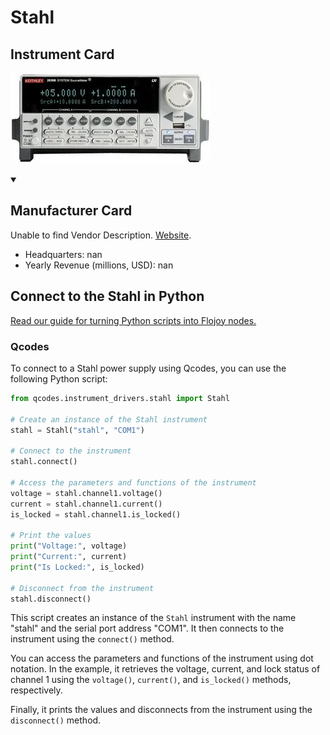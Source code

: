 
# Stahl

## Instrument Card

<div className="flex">

<div>



</div>

![](./Stahl.jpg)

</div>

>

<details open>
<summary><h2>Manufacturer Card</h2></summary>

Unable to find Vendor Description. <a href="https://r-stahl.com/en/global/home/">Website</a>.

<ul>
  <li>Headquarters: nan</li>
  <li>Yearly Revenue (millions, USD): nan</li>
</ul>
</details>

## Connect to the Stahl in Python

[Read our guide for turning Python scripts into Flojoy nodes.](https://docs.flojoy.ai/custom-nodes/creating-custom-node/)


### Qcodes

To connect to a Stahl power supply using Qcodes, you can use the following Python script:

```python
from qcodes.instrument_drivers.stahl import Stahl

# Create an instance of the Stahl instrument
stahl = Stahl("stahl", "COM1")

# Connect to the instrument
stahl.connect()

# Access the parameters and functions of the instrument
voltage = stahl.channel1.voltage()
current = stahl.channel1.current()
is_locked = stahl.channel1.is_locked()

# Print the values
print("Voltage:", voltage)
print("Current:", current)
print("Is Locked:", is_locked)

# Disconnect from the instrument
stahl.disconnect()
```

This script creates an instance of the `Stahl` instrument with the name "stahl" and the serial port address "COM1". It then connects to the instrument using the `connect()` method.

You can access the parameters and functions of the instrument using dot notation. In the example, it retrieves the voltage, current, and lock status of channel 1 using the `voltage()`, `current()`, and `is_locked()` methods, respectively.

Finally, it prints the values and disconnects from the instrument using the `disconnect()` method.

